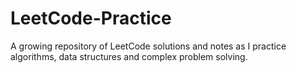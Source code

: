 # LeetCode-Practice
A growing repository of LeetCode solutions and notes as I practice algorithms, data structures and complex problem solving.

